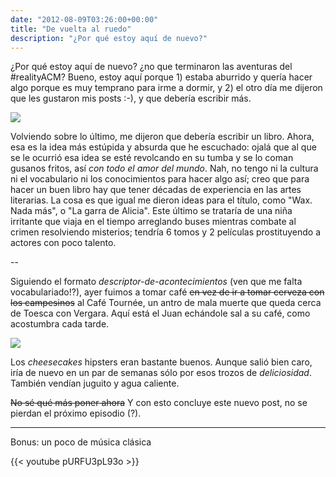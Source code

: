 ```yaml
---
date: "2012-08-09T03:26:00+00:00"
title: "De vuelta al ruedo"
description: "¿Por qué estoy aquí de nuevo?"
---
```


¿Por qué estoy aquí de nuevo? ¿no que terminaron las aventuras del #realityACM? Bueno, estoy aquí porque 1) estaba aburrido y quería hacer algo porque es muy temprano para irme a dormir, y 2) el otro día me dijeron que les gustaron mis posts :-), y que debería escribir más.

![](/posts/img/2012-08-09-de-vuelta-al-ruedo/d1f62b8955662d552ba8e7f0aeed06b1f36bf2f98c171cb05f46c79f4866db41.jpg)

Volviendo sobre lo último, me dijeron que debería escribir un libro. Ahora, esa es la idea más estúpida y absurda que he escuchado: ojalá que al que se le ocurrió esa idea se esté revolcando en su tumba y se lo coman gusanos fritos, así _con todo el amor del mundo_. Nah, no tengo ni la cultura ni el vocabulario ni los conocimientos para hacer algo así; creo que para hacer un buen libro hay que tener décadas de experiencia en las artes literarias. La cosa es que igual me dieron ideas para el título, como "Wax. Nada más", o "La garra de Alicia". Este último se trataría de una niña irritante que viaja en el tiempo arreglando buses mientras combate al crimen resolviendo misterios; tendría 6 tomos y 2 películas prostituyendo a actores con poco talento.

--

Siguiendo el formato _descriptor-de-acontecimientos_ (ven que me falta vocabulariado!?), ayer fuimos a tomar café ~~en vez de ir a tomar cerveza con los campesinos~~ al Café Tournée, un antro de mala muerte que queda cerca de Toesca con Vergara. Aquí está el Juan echándole sal a su café, como acostumbra cada tarde.

![](https://66.media.tumblr.com/5d2c2c721e66663e9e91bb10871f891e/50dba53cb13dca8f-52/s540x810/ed5433d9b23983ea020642731909c00dffbd154e.jpg)

Los _cheesecakes_ hipsters eran bastante buenos. Aunque salió bien caro, iría de nuevo en un par de semanas sólo por esos trozos de _deliciosidad_. También vendían juguito y agua caliente.

~~No sé qué más poner ahora~~ Y con esto concluye este nuevo post, no se pierdan el próximo episodio (?).

----

Bonus: un poco de música clásica

{{< youtube pURFU3pL93o >}}